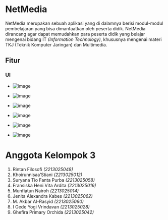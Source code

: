 # NetMedia

NetMedia merupakan sebuah aplikasi yang di dalamnya berisi modul-modul pembelajaran yang bisa dimanfaatkan oleh peserta didik. NetMedia dirancang agar dapat memudahkan para peserta didik yang belajar mengenai bidang IT _(Information Technology)_, khususnya mengenai materi TKJ (Teknik Komputer Jaringan) dan Multimedia.

## Fitur

### UI
- 
  ![image](https://github.com/user-attachments/assets/8f0e7ab2-d2ab-4856-87d9-97cd0eac2813)
  
- 
  ![image](https://github.com/user-attachments/assets/9c39d557-88d3-4ad3-83cf-4a71140a25f4)

- 
  ![image](https://github.com/user-attachments/assets/cd80bd64-9333-41b2-9886-5e0549dee5d1)

- 
  ![image](https://github.com/user-attachments/assets/5725f69e-1fee-4b1c-8916-450aa4317dc7)

- 
  ![image](https://github.com/user-attachments/assets/e44b94d4-4f9f-4b16-a7d8-a254f1733ece)

- 
  ![image](https://github.com/user-attachments/assets/0b347ea8-5c11-4f9b-a68b-c6e545aa1a32)


# Anggota Kelompok 3
1. Rintan Filosofi              _(2213025048)_
2. Khoirunnisaa’Stiani			    _(2213025012)_
3. Suryana Tio Fanta Purba	    _(2213025058)_
4. Fransiska Heni Vita Ardita		_(2213025016)_
5. Munfiatun Nairoh			        _(2213025014)_
6. Jenita Alexandra Kabes		    _(2213025062)_
7. M. Akbar Al-Rasyid   			  _(2213025060)_
8. I Gede Yogi Vrindavan   		  _(2213025028)_
9. Ghefira Primary Orchida		  _(2213025042)_

